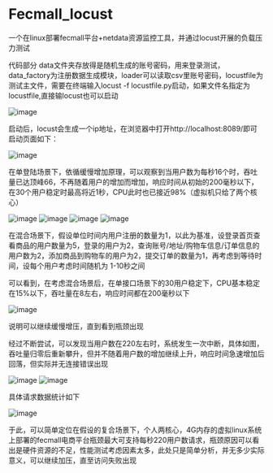 # Fecmall_locust
一个在linux部署fecmall平台+netdata资源监控工具，并通过locust开展的负载压力测试

代码部分 data文件夹存放得是随机生成的账号密码，用来登录测试，data_factory为注册数据生成模块，loader可以读取csv里账号密码，locustfile为测试主文件，需要在终端输入locust -f locustfile.py启动，如果文件名指定为locustfile,直接输locust也可以启动

![image](https://user-images.githubusercontent.com/64000814/171212167-024c6b21-035f-4b62-a30e-cc4c9eac7a03.png)

启动后，locust会生成一个ip地址，在浏览器中打开http://localhost:8089/即可
启动页面如下：

![image](https://user-images.githubusercontent.com/64000814/171211762-e19e7399-6030-482b-a129-8fff4212f498.png)

在单登陆场景下，依循缓慢增加原理，可以观察到当用户数为每秒16个时，吞吐量已达顶峰66，不再随着用户的增加而增加，响应时间从初始的200毫秒以下，在30个用户稳定时最高将近1秒，CPU此时也已接近98%（虚拟机只给了两个核心）

![image](https://user-images.githubusercontent.com/64000814/171218258-33fcda87-5e9d-4cd7-8bcd-60377b48edc6.png)
![image](https://user-images.githubusercontent.com/64000814/171218368-c62819e0-4a71-4c0a-a280-b5ac2957f1d1.png)
![image](https://user-images.githubusercontent.com/64000814/171218299-f43984f3-c99a-46bb-ade8-5631db50cb47.png)
![image](https://user-images.githubusercontent.com/64000814/171217319-51243269-dc61-4095-9bb7-c0c2973f58bb.png)

在混合场景下，假设单位时间内用户注册的数量为1，以此为基准，设登录首页查看商品的用户数量为5，登录的用户为2，查询账号/地址/购物车信息/订单信息的用户数为2，添加商品到购物车的用户为2，提交订单的数量为1，再考虑到等待时间，设每个用户考虑时间随机为 1-10秒之间


可以看到，在考虑混合场景后，在单接口场景下的30用户稳定下，CPU基本稳定在15%以下，吞吐量在8左右，响应时间都在200毫秒以下

![image](https://user-images.githubusercontent.com/64000814/171230360-6fe7a5e5-27e5-4b05-9232-01e537597d74.png)

说明可以继续缓慢增压，直到看到瓶颈出现

经过不断尝试，可以发现当用户数在220左右时，系统发生一次中断，具体如图，吞吐量归零后重新攀升，但并不随着用户数的增加继续上升，响应时间急速增加后回落，但实际并无连接错误出现

![image](https://user-images.githubusercontent.com/64000814/171234962-654da073-3482-461b-a23c-e657cd90728e.png)
![image](https://user-images.githubusercontent.com/64000814/171235028-2308285c-38da-4bff-9294-05c02ccfaf0b.png)

具体请求数据统计如下

![image](https://user-images.githubusercontent.com/64000814/171235116-a1b7fbc7-d340-4789-821a-116c05fe39ad.png)

于此，可以简单定位在假设的复合场景下，个人两核心，4G内存的虚拟linux系统上部署的fecmall电商平台瓶颈最大可支持每秒220用户数请求，瓶颈原因可以看出是硬件资源的不足，性能测试考虑因素太多，此处只是简单分析，并无多少实际意义，可以继续加压，直至访问失败出现
